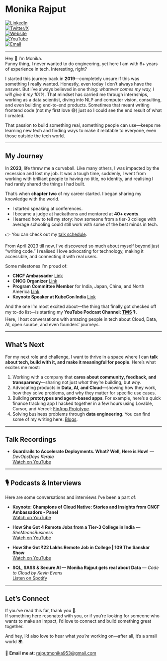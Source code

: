 # Monika Rajput

[![LinkedIn](https://img.shields.io/badge/LinkedIn-Connect-blue)](https://www.linkedin.com/in/mounicarajput/)  
[![Twitter/X](https://img.shields.io/badge/Twitter-@mounicarajput-black)](https://x.com/mounicarajput)  
[![Website](https://img.shields.io/badge/Website-Bento.me-pink)](https://bento.me/mounicarajput)  
[![YouTube](https://img.shields.io/badge/YouTube-TMS-red)](https://www.youtube.com/@mounicarajput)  
[![Email](https://img.shields.io/badge/Email-rajputmonika953%40gmail.com-orange)](mailto:rajputmonika953@gmail.com)  

---


Hey 👋 I’m Monika.  
Funny thing, I never wanted to do engineering, yet here I am with 6+ years of experience in tech. Interesting, right?

I started this journey back in **2019**—completely unsure if this was something I really wanted. Honestly, even today I don’t always have the answer. But I’ve always believed in one thing: *whatever comes my way, I will give it my 101%.* That mindset has carried me through internships, working as a data scientist, diving into NLP and computer vision, consulting, and even building end-to-end products. Sometimes that meant writing frontend code (not my first love 😅) just so I could see the end result of what I created.  

That passion to build something real, something people can use—keeps me learning new tech and finding ways to make it relatable to everyone, even those outside the tech world.  

---

## My Journey

In **2023**, life threw me a curveball. Like many others, I was impacted by the recession and lost my job. It was a tough time, suddenly, I went from working with brilliant people to having no title, no identity, and realising I had rarely shared the things I had built.  

That’s when **chapter two** of my career started. I began sharing my knowledge with the world.  
- I started speaking at conferences.  
- I became a judge at hackathons and mentored at **40+ events**.  
- I learned how to tell my story: how someone from a tier-3 college with average schooling could still work with some of the best minds in tech.  

👉 You can check out my [talk schedule](https://sessionize.com/mounicarajput/).  

From April 2023 till now, I’ve discovered so much about myself beyond just “writing code.” I realised I love advocating for technology, making it accessible, and connecting it with real users.  

Some milestones I’m proud of:  
- **CNCF Ambassador**  [Link](https://www.credly.com/badges/186c05a4-c423-4968-adc5-cf2b7a27f195)
- **CNCG Organizer**  [Link](https://community.cncf.io/cloud-native-gurugram/)
- **Program Committee Member** for India, Japan, China, and North America  [Link](https://www.credly.com/users/monika-rajput.785a4f40/badges#credly)
- **Keynote Speaker at KubeCon India**  [Link](https://kccncind2025.sched.com/event/76c6d6e459f0e8d8fec68c762f74a641#sched-content)

And the one I’m most excited about—the thing that finally got checked off my to-do list—is starting my **YouTube Podcast Channel: [TMS](https://www.youtube.com/@mounicarajput)** 🎙️.  
Here, I host conversations with amazing people in tech about Cloud, Data, AI, open source, and even founders’ journeys.

---

## What’s Next

For my next role and challenge, I want to thrive in a space where I can **talk about tech, build with it, and make it meaningful for people**. Here’s what excites me most:  

1. Working with a company that **cares about community, feedback, and transparency**—sharing not just *what* they’re building, but *why*.  
2. Advocating products in **Data, AI, and Cloud**—showing how they work, how they solve problems, and why they matter for specific use cases.  
3. Building **prototypes and agent-based apps**. For example, here’s a quick finance tracking app I hacked together in a few hours using Lovable, Cursor, and Vercel: [FinApp Prototype](https://pennywise-pal-51-29miz3i9j-mounicarajputs-projects.vercel.app/).  
4. Solving business problems through **data engineering**. You can find some of my writing here: [Blogs](https://medium.com/@Monikarajput).  

---

## Talk Recordings 

- **Guardrails to Accelerate Deployments. What? Well, Here is How!** — *DevOpsDays Kerala*  
  [Watch on YouTube](https://youtu.be/ChlsZkcYiKE?si=u3hiNdz8g9fYv5Dt)

---

## 🎙️ Podcasts & Interviews  

Here are some conversations and interviews I’ve been a part of:  

- **Keynote: Champions of Cloud Native: Stories and Insights from CNCF Ambassadors - Panel**  
  [Watch on YouTube](https://youtu.be/5OFlN8CxQ-E?si=htKr8Tl35qOgH_58)

- **How She Got 4 Remote Jobs from a Tier-3 College in India** — *SheMeansBusiness*  
  [Watch on YouTube](https://youtu.be/mgJq5XatFeQ?si=SOPyTozK1BLIQ9Zy)  

- **How She Got ₹22 Lakhs Remote Job in College | 109 The Sanskar Show**  
  [Watch on YouTube](https://youtu.be/BP0ZnEHUDM8?si=n9r2-Vp6iikLW2dM)  

- **SQL, SASS & Secure AI — Monika Rajput gets real about Data** — *Code to Cloud by Kevin Evans*  
  [Listen on Spotify](https://open.spotify.com/episode/2JQ4LDpbWYud8XWbdDM9V2?si=fI2oNmLlRgqR8lOCgZBzRQ)

---


## Let’s Connect  

If you’ve read this far, thank you 🙏.  
If something here resonated with you, or if you’re looking for someone who wants to make an impact, I’d love to connect and build something great together.  

And hey, I’d also love to hear what *you’re* working on—after all, it’s a small world 🌍.  

📩 **Email me at:** rajputmonika953@gmail.com  
